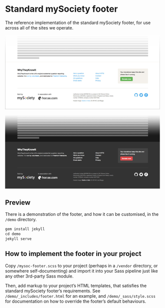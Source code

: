 # Standard mySociety footer

The reference implementation of the standard mySociety footer, for use across
all of the sites we operate.

![Screenshot of light theme footer](/screenshot-light.jpg?raw=true)

![Screenshot of dark theme footer](/screenshot-dark.jpg?raw=true)

## Preview

There is a demonstration of the footer, and how it can be customised, in the
`/demo` directory.

    gem install jekyll
    cd demo
    jekyll serve

## How to implement the footer in your project

Copy `/mysoc-footer.scss` to your project (perhaps in a `/vendor` directory, or
somewhere self-documenting) and import it into your Sass pipeline just like any
other 3rd-party Sass module.

Then, add markup to your project’s HTML templates, that satisfies the standard
mySociety footer’s requirements. See `/demo/_includes/footer.html` for an
example, and `/demo/_sass/style.scss` for documentation on how to override the
footer’s default behaviours.
